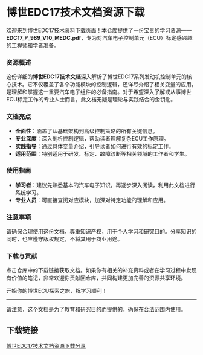 # 博世EDC17技术文档资源下载

欢迎来到博世EDC17技术资料下载页面！本仓库提供了一份宝贵的学习资源——**EDC17_P_989_V10_MEDC.pdf**，专为对汽车电子控制单元（ECU）标定感兴趣的工程师和学者准备。

### 资源概述

这份详细的**博世EDC17技术文档**深入解析了博世EDC17系列发动机控制单元的核心技术。它不仅覆盖了各个功能模块的控制逻辑，还详尽介绍了相关变量的应用，是理解和掌握这一重要汽车电子组件的必备指南。对于希望深入了解或从事博世ECU标定工作的专业人士而言，此文档无疑是理论与实践结合的金钥匙。

### 文档亮点

- **全面性**：涵盖了从基础架构到高级控制策略的所有关键信息。
- **专业深度**：深入剖析控制逻辑，帮助读者理解复杂ECU工作原理。
- **实践指导**：通过具体变量介绍，引导读者如何进行有效的标定工作。
- **适用范围**：特别适用于研发、标定、故障诊断等相关领域的工作者和学生。

### 使用指南

- **学习者**：建议先熟悉基本的汽车电子知识，再逐步深入阅读，利用此文档进行系统学习。
- **专业人员**：可直接查阅对应模块，加深对特定功能的理解和应用。

### 注意事项

请确保合理使用这份文档，尊重知识产权，用于个人学习和研究目的。分享知识的同时，也应遵守版权规定，不将其用于商业用途。

### 下载与贡献

点击仓库中的下载链接获取文档。如果你有相关的补充资料或者在学习过程中发现有价值的笔记，非常欢迎你贡献回仓库，共同构建更加完善的资源共享环境。

开始你的博世ECU探索之旅，祝学习顺利！

---

请注意，这个文档是为了教育和研究目的而提供的，确保在合法范围内使用。

## 下载链接

[博世EDC17技术文档资源下载分享](https://pan.quark.cn/s/394fec2fb179)